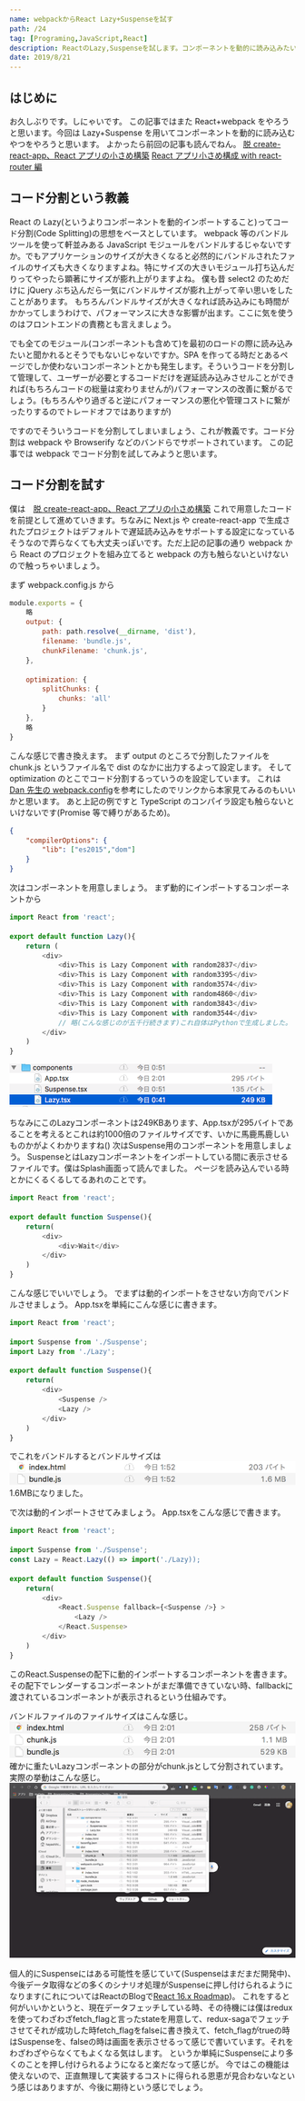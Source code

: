 ```yaml
---
name: webpackからReact Lazy+Suspenseを試す
path: /24
tag: [Programing,JavaScript,React]
description: ReactのLazy,Suspenseを試します。コンポーネントを動的に読み込みたいよね。
date: 2019/8/21
---
```


## はじめに

お久しぶりです。しにゃいです。
この記事ではまた React+webpack をやろうと思います。今回は Lazy+Suspense を用いてコンポーネントを動的に読み込むやつをやろうと思います。
よかったら前回の記事も読んでねん。
[脱 create-react-app、React アプリの小さめ構築](https://www.shinyaigeek.com/p/21)
[React アプリ小さめ構成 with react-router 編](https://www.shinyaigeek.com/p/22)

## コード分割という教義

React の Lazy(というよりコンポーネントを動的インポートすること)ってコード分割(Code Splitting)の思想をベースとしています。
webpack 等のバンドルツールを使って軒並みある JavaScript モジュールをバンドルするじゃないですか。でもアプリケーションのサイズが大きくなると必然的にバンドルされたファイルのサイズも大きくなりますよね。特にサイズの大きいモジュール打ち込んだりってやったら顕著にサイズが膨れ上がりますよね。
僕も昔 select2 のためだけに jQuery ぶち込んだら一気にバンドルサイズが膨れ上がって辛い思いをしたことがあります。
もちろんバンドルサイズが大きくなれば読み込みにも時間がかかってしまうわけで、パフォーマンスに大きな影響が出ます。ここに気を使うのはフロントエンドの責務とも言えましょう。

でも全てのモジュール(コンポーネントも含めて)を最初のロードの際に読み込みたいと聞かれるとそうでもないじゃないですか。SPA を作ってる時だとあるページでしか使わないコンポーネントとかも発生します。そういうコードを分割して管理して、ユーザーが必要とするコードだけを遅延読み込みさせルことができれば(もちろんコードの総量は変わりませんが)パフォーマンスの改善に繋がるでしょう。(もちろんやり過ぎると逆にパフォーマンスの悪化や管理コストに繋がったりするのでトレードオフではありますが)

ですのでそういうコードを分割してしまいましょう、これが教義です。コード分割は webpack や Browserify などのバンドらでサポートされています。
この記事では webpack でコード分割を試してみようと思います。

## コード分割を試す

僕は　[脱 create-react-app、React アプリの小さめ構築](https://www.shinyaigeek.com/p/21) これで用意したコードを前提として進めていきます。ちなみに Next.js や create-react-app で生成されたプロジェクトはデフォルトで遅延読み込みをサポートする設定になっているそうなので弄らなくても大丈夫っぽいです。ただ上記の記事の通り webpack から React のプロジェクトを組み立てると webpack の方も触らないといけないので触っちゃいましょう。

まず webpack.config.js から

```JavaScript
module.exports = {
    略
    output: {
        path: path.resolve(__dirname, 'dist'),
        filename: 'bundle.js',
        chunkFilename: 'chunk.js',
    },

    optimization: {
        splitChunks: {
            chunks: 'all'
        }
    },
    略
}
```

こんな感じで書き換えます。
まず output のところで分割したファイルを chunk.js というファイル名で dist のなかに出力するよって設定します。
そして optimization のとこでコード分割するっていうのを設定しています。
これは[Dan 先生の webpack.config](https://gist.github.com/gaearon/ca6e803f5c604d37468b0091d9959269)を参考にしたのでリンクから本家見てみるのもいいかと思います。
あと上記の例ですと TypeScript のコンパイラ設定も触らないといけないです(Promise 等で縛りがあるため)。

```JSON
{
    "compilerOptions": {
        "lib": ["es2015","dom"]
    }
}
```

次はコンポーネントを用意しましょう。
まず動的にインポートするコンポーネントから

```TypeScript
import React from 'react';

export default function Lazy(){
    return (
        <div>
            <div>This is Lazy Component with random2837</div>
            <div>This is Lazy Component with random3395</div>
            <div>This is Lazy Component with random3574</div>
            <div>This is Lazy Component with random4860</div>
            <div>This is Lazy Component with random3843</div>
            <div>This is Lazy Component with random3544</div>
            // 略(こんな感じのが五千行続きます)これ自体はPythonで生成しました。
        </div>
    )
}
```

<img src="/static/24-2.png" />

ちなみにこのLazyコンポーネントは249KBあります、App.tsxが295バイトであることを考えるとこれは約1000倍のファイルサイズです、いかに馬鹿馬鹿しいものかがよくわかりますね()
次はSuspense用のコンポーネントを用意しましょう。
SuspenseとはLazyコンポーネントをインポートしている間に表示させるファイルです。僕はSplash画面って読んでました。
ページを読み込んでいる時とかにくるくるしてるあれのことです。

```TypeScript
import React from 'react';

export default function Suspense(){
    return(
        <div>
            <div>Wait</div>
        </div>
    )
}
```

こんな感じでいいでしょう。
でまずは動的インポートをさせない方向でバンドルさせましょう。
App.tsxを単純にこんな感じに書きます。

```TypeScript
import React from 'react';

import Suspense from './Suspense';
import Lazy from './Lazy';

export default function Suspense(){
    return(
        <div>
            <Suspense />
            <Lazy />
        </div>
    )
}
```

でこれをバンドルするとバンドルサイズは
<img src="/static/24-3.png" />
1.6MBになりました。

で次は動的インポートさせてみましょう。
App.tsxをこんな感じで書きます。

```TypeScript
import React from 'react';

import Suspense from './Suspense';
const Lazy = React.Lazy(() => import('./Lazy));

export default function Suspense(){
    return(
        <div>
            <React.Suspense fallback={<Suspense />} >
                <Lazy />
            </React.Suspense>
        </div>
    )
}
```

このReact.Suspenseの配下に動的インポートするコンポーネントを書きます。
その配下でレンダーするコンポーネントがまだ準備できていない時、fallbackに渡されているコンポーネントが表示されるという仕組みです。

バンドルファイルのファイルサイズはこんな感じ。
<img src="/static/24-4.png" />
確かに重たいLazyコンポーネントの部分がchunk.jsとして分割されています。
実際の挙動はこんな感じ。
<img src="/static/24-5.gif" />

個人的にSuspenseにはある可能性を感じていて(Suspenseはまだまだ開発中)、今後データ取得などの多くのシナリオ処理がSuspenseに押し付けられるようになります(これについてはReactのBlogで[React 16.x Roadmap](https://ja.reactjs.org/blog/2018/11/27/react-16-roadmap.html))。
これをすると何がいいかというと、現在データフェッチしている時、その待機には僕はreduxを使ってわざわざfetch_flagと言ったstateを用意して、redux-sagaでフェッチさせてそれが成功した時fetch_flagをfalseに書き換えて、fetch_flagがtrueの時はSuspenseを、falseの時は画面を表示させるって感じで書いています。それをわざわざやらなくてもよくなる気はします。
というか単純にSuspenseにより多くのことを押し付けられるようになると楽だなって感じが。
今ではこの機能は使えないので、正直無理して実装するコストに得られる恩恵が見合わないなという感じはありますが、今後に期待という感じでしょう。
